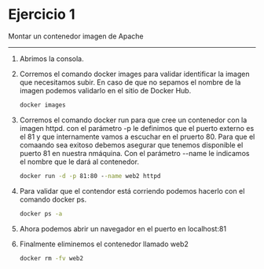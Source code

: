# Ejercicio 1

Montar un contenedor imagen de Apache

---

1. Abrimos la consola.

2. Corremos el comando docker images para validar identificar la imagen que necesitamos subir. En caso de que no sepamos el nombre de la imagen podemos validarlo en el sitio de Docker Hub.
   
    ```cmd
    docker images
    ```


3. Corremos el comando docker run para que cree un contenedor con la imagen httpd. con el parámetro -p le definimos que el puerto externo es el 81 y que internamente vamos a escuchar en el pruerto 80. Para que el comaando sea exitoso debemos asegurar que tenemos disponible el puerto 81 en nuestra nmáquina. Con el parámetro --name le indicamos el nombre que le dará al contenedor.

    ```cmd
    docker run -d -p 81:80 --name web2 httpd
    ```


4. Para validar que el contendor está corriendo podemos hacerlo con el comando docker ps.
    ```cmd
    docker ps -a
    ```

5. Ahora podemos abrir un navegador en el puerto en localhost:81

6. Finalmente eliminemos el contenedor llamado web2
    ```cmd
    docker rm -fv web2
    ```

